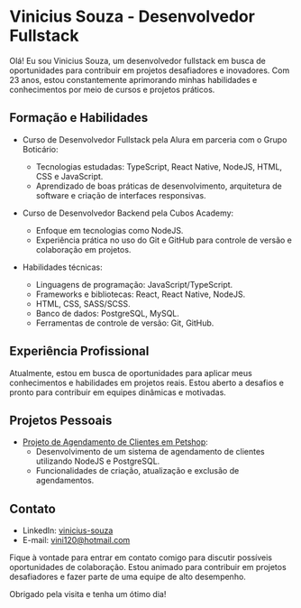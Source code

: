 # Vinicius Souza - Desenvolvedor Fullstack

Olá! Eu sou Vinicius Souza, um desenvolvedor fullstack em busca de oportunidades para contribuir em projetos desafiadores e inovadores. Com 23 anos, estou constantemente aprimorando minhas habilidades e conhecimentos por meio de cursos e projetos práticos.

## Formação e Habilidades

- Curso de Desenvolvedor Fullstack pela Alura em parceria com o Grupo Boticário:
  - Tecnologias estudadas: TypeScript, React Native, NodeJS, HTML, CSS e JavaScript.
  - Aprendizado de boas práticas de desenvolvimento, arquitetura de software e criação de interfaces responsivas.

- Curso de Desenvolvedor Backend pela Cubos Academy:
  - Enfoque em tecnologias como NodeJS.
  - Experiência prática no uso do Git e GitHub para controle de versão e colaboração em projetos.

- Habilidades técnicas:
  - Linguagens de programação: JavaScript/TypeScript.
  - Frameworks e bibliotecas: React, React Native, NodeJS.
  - HTML, CSS, SASS/SCSS.
  - Banco de dados: PostgreSQL, MySQL.
  - Ferramentas de controle de versão: Git, GitHub.

## Experiência Profissional

Atualmente, estou em busca de oportunidades para aplicar meus conhecimentos e habilidades em projetos reais. Estou aberto a desafios e pronto para contribuir em equipes dinâmicas e motivadas.

## Projetos Pessoais

- [Projeto de Agendamento de Clientes em Petshop](https://github.com/vinicius-souza/petshop):
  - Desenvolvimento de um sistema de agendamento de clientes utilizando NodeJS e PostgreSQL.
  - Funcionalidades de criação, atualização e exclusão de agendamentos.

## Contato

- LinkedIn: [vinicius-souza](https://www.linkedin.com/in/vinicius-souza-379561110)
- E-mail: [vini120@hotmail.com](mailto:vini120@hotmail.com)

Fique à vontade para entrar em contato comigo para discutir possíveis oportunidades de colaboração. Estou animado para contribuir em projetos desafiadores e fazer parte de uma equipe de alto desempenho.

Obrigado pela visita e tenha um ótimo dia!
